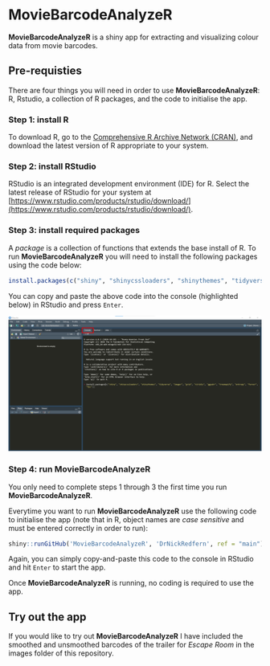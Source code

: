 # MovieBarcodeAnalyzeR

**MovieBarcodeAnalyzeR** is a shiny app for extracting and visualizing colour data from movie barcodes.

## Pre-requisties
There are four things you will need in order to use **MovieBarcodeAnalyzeR**: R, Rstudio, a collection of R packages, and the code to initialise the app.

### Step 1: install R
To download R, go to the [Comprehensive R Archive Network (CRAN)](https://cran.r-project.org), and download the latest version of R appropriate to your system.

### Step 2: install RStudio
RStudio is an integrated development environment (IDE) for R. Select the latest release of RStudio for your system at [https://www.rstudio.com/products/rstudio/download/](https://www.rstudio.com/products/rstudio/download/).

### Step 3: install required packages
A *package* is a collection of functions that extends the base install of R. To run **MovieBarcodeAnalyzeR** you will need to install the following packages using the code below:

```R
install.packages(c("shiny", "shinycssloaders", "shinythemes", "tidyverse", "imager", "grid", "viridis", "ggpubr", "treemapify", "entropy", "farver", "fpc"))
```

You can copy and paste the above code into the console (highlighted below) in RStudio and press `Enter`.

![RStudio console](/images/RStudio_console_2.png)

### Step 4: run MovieBarcodeAnalyzeR
You only need to complete steps 1 through 3 the first time you run **MovieBarcodeAnalyzeR**.

Everytime you want to run **MovieBarcodeAnalyzeR** use the following code to initialise the app (note that in R, object names are *case sensitive* and must be entered correctly in order to run):

```R
shiny::runGitHub('MovieBarcodeAnalyzeR', 'DrNickRedfern', ref = "main")
```
Again, you can simply copy-and-paste this code to the console in RStudio and hit `Enter` to start the app.

Once **MovieBarcodeAnalyzeR** is running, no coding is required to use the app.

## Try out the app
If you would like to try out **MovieBarcodeAnalyzeR** I have included the smoothed and unsmoothed barcodes of the trailer for *Escape Room* in the images folder of this repository.
